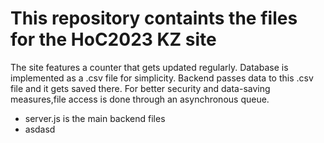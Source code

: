 # This repository containts the files for the HoC2023 KZ site

The site features a counter that gets updated regularly.
Database is implemented as a .csv file for simplicity. Backend passes data to this .csv file and it gets saved there. For better security and data-saving measures,file access is done through an asynchronous queue.

- server.js is the main backend files
- asdasd
